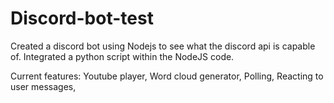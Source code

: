 # Discord-bot-test

Created a discord bot using Nodejs to see what the discord api is capable of. Integrated a python script within the NodeJS code.

Current features:
Youtube player,
Word cloud generator,
Polling,
Reacting to user messages,
